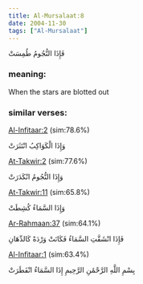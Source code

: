 ```yaml
---
title: Al-Mursalaat:8
date: 2004-11-30
tags: ["Al-Mursalaat"]
---
```

فَإِذَا النُّجُومُ طُمِسَتْ
### meaning: 
When the stars are blotted out
### similar verses: 

[Al-Infitaar:2](/82/2) (sim:78.6%)

وَإِذَا الْكَوَاكِبُ انْتَثَرَتْ

[At-Takwir:2](/81/2) (sim:77.6%)

وَإِذَا النُّجُومُ انْكَدَرَتْ

[At-Takwir:11](/81/11) (sim:65.8%)

وَإِذَا السَّمَاءُ كُشِطَتْ

[Ar-Rahmaan:37](/55/37) (sim:64.1%)

فَإِذَا انْشَقَّتِ السَّمَاءُ فَكَانَتْ وَرْدَةً كَالدِّهَانِ

[Al-Infitaar:1](/82/1) (sim:63.4%)

بِسْمِ اللَّهِ الرَّحْمَٰنِ الرَّحِيمِ إِذَا السَّمَاءُ انْفَطَرَتْ
